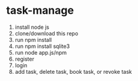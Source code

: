 # task-manage

1. install node js
2. clone/download this repo
3. run npm install
4. run npm install sqlite3
5. run node app.js/npm
6. register
7. login
8. add task, delete task, book task, or revoke task
